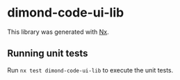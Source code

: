 # dimond-code-ui-lib

This library was generated with [Nx](https://nx.dev).

## Running unit tests

Run `nx test dimond-code-ui-lib` to execute the unit tests.
